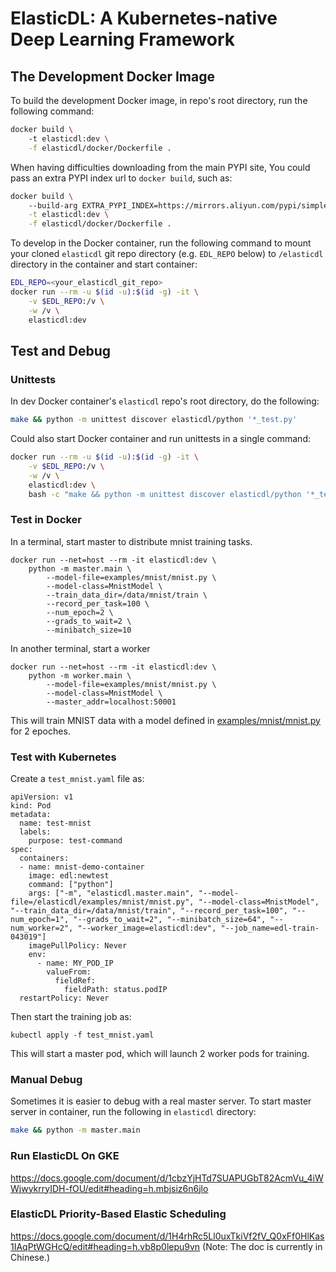# ElasticDL: A Kubernetes-native Deep Learning Framework

## The Development Docker Image

To build the development Docker image, in repo's root directory, run the following command:

```bash
docker build \ 
    -t elasticdl:dev \
    -f elasticdl/docker/Dockerfile .
```

When having difficulties downloading from the main PYPI site, You could pass an extra PYPI index url to `docker build`, such as:

```bash
docker build \ 
    --build-arg EXTRA_PYPI_INDEX=https://mirrors.aliyun.com/pypi/simple \
    -t elasticdl:dev \
    -f elasticdl/docker/Dockerfile .
```


To develop in the Docker container, run the following command to mount your cloned `elasticdl` git repo directory (e.g. `EDL_REPO` below) to `/elasticdl` directory in the container and start container:

```bash
EDL_REPO=<your_elasticdl_git_repo>
docker run --rm -u $(id -u):$(id -g) -it \
    -v $EDL_REPO:/v \
    -w /v \
    elasticdl:dev
```

## Test and Debug

### Unittests

In dev Docker container's `elasticdl` repo's root directory, do the following:

```bash
make && python -m unittest discover elasticdl/python '*_test.py'
```

Could also start Docker container and run unittests in a single command:

```bash
docker run --rm -u $(id -u):$(id -g) -it \
    -v $EDL_REPO:/v \
    -w /v \
    elasticdl:dev \
    bash -c "make && python -m unittest discover elasticdl/python '*_test.py'"
```
### Test in Docker

In a terminal, start master to distribute mnist training tasks.

```
docker run --net=host --rm -it elasticdl:dev \
    python -m master.main \
        --model-file=examples/mnist/mnist.py \
        --model-class=MnistModel \
        --train_data_dir=/data/mnist/train \
        --record_per_task=100 \
        --num_epoch=2 \
        --grads_to_wait=2 \
        --minibatch_size=10
```

In another terminal, start a worker

```
docker run --net=host --rm -it elasticdl:dev \
    python -m worker.main \
        --model-file=examples/mnist/mnist.py \
        --model-class=MnistModel \
        --master_addr=localhost:50001
```

This will train MNIST data with a model defined in [examples/mnist/mnist.py](examples/mnist/mnist.py) for 2 epoches. 

### Test with Kubernetes
Create a `test_mnist.yaml` file as:

```
apiVersion: v1
kind: Pod
metadata:
  name: test-mnist
  labels:
    purpose: test-command
spec:
  containers:
  - name: mnist-demo-container
    image: edl:newtest
    command: ["python"]
    args: ["-m", "elasticdl.master.main", "--model-file=/elasticdl/examples/mnist/mnist.py", "--model-class=MnistModel", "--train_data_dir=/data/mnist/train", "--record_per_task=100", "--num_epoch=1", "--grads_to_wait=2", "--minibatch_size=64", "--num_worker=2", "--worker_image=elasticdl:dev", "--job_name=edl-train-043019"]
    imagePullPolicy: Never
    env:
      - name: MY_POD_IP
        valueFrom:
          fieldRef:
            fieldPath: status.podIP
  restartPolicy: Never
```

Then start the training job as:

```
kubectl apply -f test_mnist.yaml
```

This will start a master pod, which will launch 2 worker pods for training.

### Manual Debug

Sometimes it is easier to debug with a real master server. To start master server in container, run the following in `elasticdl` directory:

```bash
make && python -m master.main
```

### Run ElasticDL On GKE
https://docs.google.com/document/d/1cbzYjHTd7SUAPUGbT82AcmVu_4iWWjwykrryIDH-fOU/edit#heading=h.mbjsiz6n6jlo

### ElasticDL Priority-Based Elastic Scheduling
https://docs.google.com/document/d/1H4rhRc5Ll0uxTkiVf2fV_Q0xFf0HlKas1IAqPtWGHcQ/edit#heading=h.vb8p0lepu9vn (Note: The doc is currently in Chinese.)
